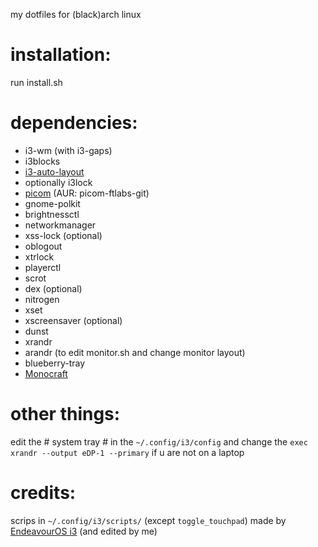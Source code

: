 my dotfiles for (black)arch linux

installation:
=
run install.sh

dependencies:
=
- i3-wm (with i3-gaps)
- i3blocks
- [i3-auto-layout](https://github.com/chmln/i3-auto-layout)
- optionally i3lock
- [picom](https://github.com/FT-Labs/picom) (AUR: picom-ftlabs-git)
- gnome-polkit
- brightnessctl
- networkmanager
- xss-lock (optional)
- oblogout
- xtrlock
- playerctl
- scrot
- dex (optional)
- nitrogen
- xset
- xscreensaver (optional)
- dunst
- xrandr
- arandr (to edit monitor.sh and change monitor layout)
- blueberry-tray
- [Monocraft](https://github.com/IdreesInc/Monocraft) 

other things:
=
edit the # system tray # in the `~/.config/i3/config` and change the `exec xrandr --output eDP-1 --primary` if u are not on a laptop

credits:
=
scrips in `~/.config/i3/scripts/` (except `toggle_touchpad`) made by [EndeavourOS i3](https://github.com/endeavouros-team/endeavouros-i3wm-setup) (and edited by me)
